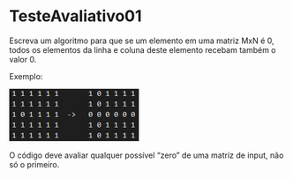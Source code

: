 # TesteAvaliativo01

Escreva um algoritmo para que se um elemento em uma matriz MxN é 0, todos os elementos da linha e coluna deste elemento recebam também o valor 0.


Exemplo:

![Alt text](Imagem/imagem1.png?raw=true "Exemplo")

O código deve avaliar qualquer possível “zero” de uma matriz de input, não só o primeiro.
